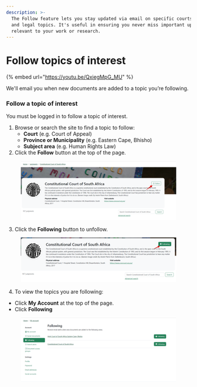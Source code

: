 ```yaml
---
description: >-
  The Follow feature lets you stay updated via email on specific courts, regions
  and legal topics. It's useful in ensuring you never miss important updates
  relevant to your work or research.
---
```


# Follow topics of interest


{% embed url="https://youtu.be/QxiegMpG_MU" %}



We'll email you when new documents are added to a topic you’re following.

### Follow a topic of interest

You must be logged in to follow a topic of interest.

1. Browse or search the site to find a topic to follow:
   * **Court** (e.g. Court of Appeal)
   * **Province or Municipality** (e.g. Eastern Cape, Bhisho)
   * **Subject area** (e.g. Human Rights Law)
2. Click the **Follow** button at the top of the page.

<figure><img src=".gitbook/assets/ulii--follow 1.png" alt=""><figcaption></figcaption></figure>

3. Click the **Following** button to unfollow.

<figure><img src=".gitbook/assets/ulii--follow 5.png" alt=""><figcaption></figcaption></figure>

4. To view the topics you are following:

* Click **My Account** at the top of the page.
* Click **Following**

<figure><img src=".gitbook/assets/ulii--follow 6.png" alt=""><figcaption></figcaption></figure>